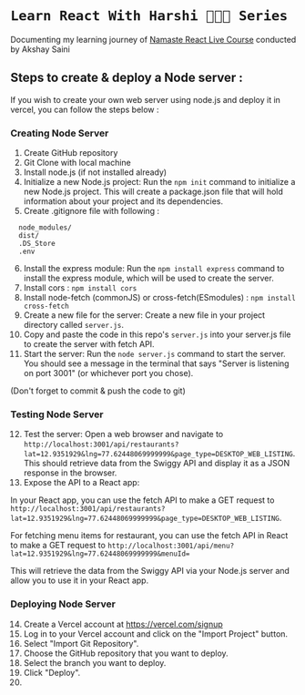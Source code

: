# `Learn React With Harshi 👩🏻‍💻 Series`
   Documenting my learning journey of [Namaste React Live Course](https://learn.namastedev.com/) conducted by Akshay Saini
   
## Steps to create & deploy a Node server :

If you wish to create your own web server using node.js and deploy it in vercel, you can follow the steps below : 

### Creating Node Server 
1. Create GitHub repository 
2. Git Clone with local machine 
3. Install node.js (if not installed already)
4. Initialize a new Node.js project: Run the `npm init` command to initialize a new Node.js project. This will create a package.json file that will hold information about your project and its dependencies.
5. Create .gitignore file with following :
```
  node_modules/
  dist/
  .DS_Store
  .env
```
6. Install the express module: Run the `npm install express` command to install the express module, which will be used to create the server.
7. Install cors : `npm install cors `
8. Install node-fetch (commonJS) or cross-fetch(ESmodules) : `npm install cross-fetch`
9. Create a new file for the server: Create a new file in your project directory called `server.js`.
10. Copy and paste the code in this repo's `server.js` into your server.js file to create the server with fetch API.
11. Start the server: Run the `node server.js` command to start the server. You should see a message in the terminal that says "Server is listening on port 3001" (or whichever port you chose).

(Don't forget to commit & push the code to git)

### Testing Node Server 

12. Test the server: Open a web browser and navigate to `http://localhost:3001/api/restaurants?lat=12.9351929&lng=77.62448069999999&page_type=DESKTOP_WEB_LISTING`. This should retrieve data from the Swiggy API and display it as a JSON response in the browser.
13. Expose the API to a React app: 

In your React app, you can use the fetch API to make a GET request to `http://localhost:3001/api/restaurants?lat=12.9351929&lng=77.62448069999999&page_type=DESKTOP_WEB_LISTING`. 

For fetching menu items for restaurant, you can use the fetch API in React to make a GET request to `http://localhost:3001/api/menu?lat=12.9351929&lng=77.62448069999999&menuId=`

This will retrieve the data from the Swiggy API via your Node.js server and allow you to use it in your React app.

### Deploying Node Server 

14. Create a Vercel account at https://vercel.com/signup
15. Log in to your Vercel account and click on the "Import Project" button.
16. Select "Import Git Repository".
17. Choose the GitHub repository that you want to deploy.
18. Select the branch you want to deploy.
19. Click "Deploy".
20. 